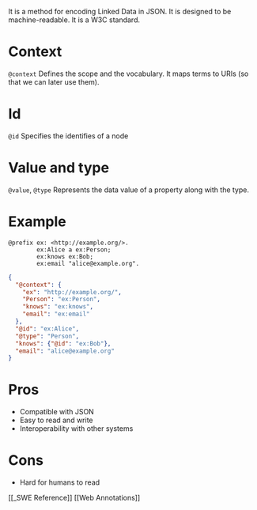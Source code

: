It is a method for encoding Linked Data in JSON. It is designed to be machine-readable. It is a W3C standard.

# Context
`@context`
Defines the scope and the vocabulary. It maps terms to URIs (so that we can later use them).
# Id
`@id`
Specifies the identifies of a node
# Value and type
`@value`, `@type`
Represents the data value of a property along with the type.

# Example
```turtle
@prefix ex: <http://example.org/>.
		ex:Alice a ex:Person;
		ex:knows ex:Bob;
		ex:email "alice@example.org".
```

```json
{
  "@context": {
    "ex": "http://example.org/",
    "Person": "ex:Person",
    "knows": "ex:knows",
    "email": "ex:email"
  },
  "@id": "ex:Alice",
  "@type": "Person",
  "knows": {"@id": "ex:Bob"},
  "email": "alice@example.org"
}
```
# Pros
- Compatible with JSON
- Easy to read and write
- Interoperability with other systems
# Cons
- Hard for humans to read

[[_SWE Reference]]
[[Web Annotations]]